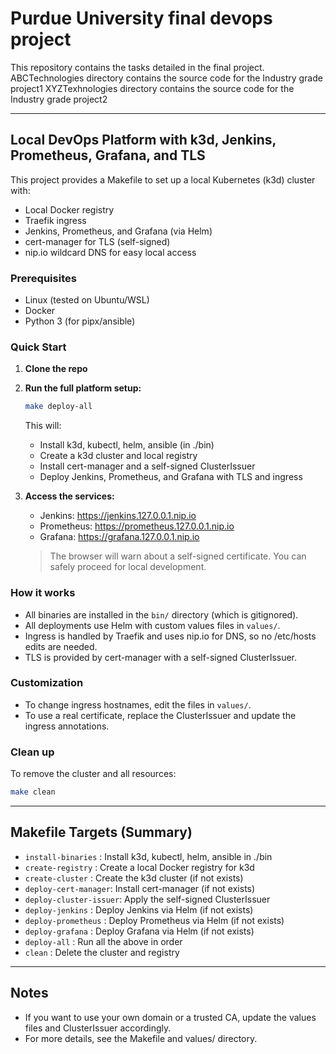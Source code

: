 # Purdue University final devops project
This repository contains the tasks detailed in the final project.
ABCTechnologies directory contains the source code for the Industry grade project1
XYZTexhnologies directory contains the source code for the Industry grade project2

---

## Local DevOps Platform with k3d, Jenkins, Prometheus, Grafana, and TLS

This project provides a Makefile to set up a local Kubernetes (k3d) cluster with:
- Local Docker registry
- Traefik ingress
- Jenkins, Prometheus, and Grafana (via Helm)
- cert-manager for TLS (self-signed)
- nip.io wildcard DNS for easy local access

### Prerequisites
- Linux (tested on Ubuntu/WSL)
- Docker
- Python 3 (for pipx/ansible)

### Quick Start
1. **Clone the repo**
2. **Run the full platform setup:**
   ```sh
   make deploy-all
   ```
   This will:
   - Install k3d, kubectl, helm, ansible (in ./bin)
   - Create a k3d cluster and local registry
   - Install cert-manager and a self-signed ClusterIssuer
   - Deploy Jenkins, Prometheus, and Grafana with TLS and ingress

3. **Access the services:**
   - Jenkins:      https://jenkins.127.0.0.1.nip.io
   - Prometheus:   https://prometheus.127.0.0.1.nip.io
   - Grafana:      https://grafana.127.0.0.1.nip.io

   > The browser will warn about a self-signed certificate. You can safely proceed for local development.

### How it works
- All binaries are installed in the `bin/` directory (which is gitignored).
- All deployments use Helm with custom values files in `values/`.
- Ingress is handled by Traefik and uses nip.io for DNS, so no /etc/hosts edits are needed.
- TLS is provided by cert-manager with a self-signed ClusterIssuer.

### Customization
- To change ingress hostnames, edit the files in `values/`.
- To use a real certificate, replace the ClusterIssuer and update the ingress annotations.

### Clean up
To remove the cluster and all resources:
```sh
make clean
```

---

## Makefile Targets (Summary)
- `install-binaries`   : Install k3d, kubectl, helm, ansible in ./bin
- `create-registry`    : Create a local Docker registry for k3d
- `create-cluster`     : Create the k3d cluster (if not exists)
- `deploy-cert-manager`: Install cert-manager (if not exists)
- `deploy-cluster-issuer`: Apply the self-signed ClusterIssuer
- `deploy-jenkins`     : Deploy Jenkins via Helm (if not exists)
- `deploy-prometheus`  : Deploy Prometheus via Helm (if not exists)
- `deploy-grafana`     : Deploy Grafana via Helm (if not exists)
- `deploy-all`         : Run all the above in order
- `clean`              : Delete the cluster and registry

---

## Notes
- If you want to use your own domain or a trusted CA, update the values files and ClusterIssuer accordingly.
- For more details, see the Makefile and values/ directory.
